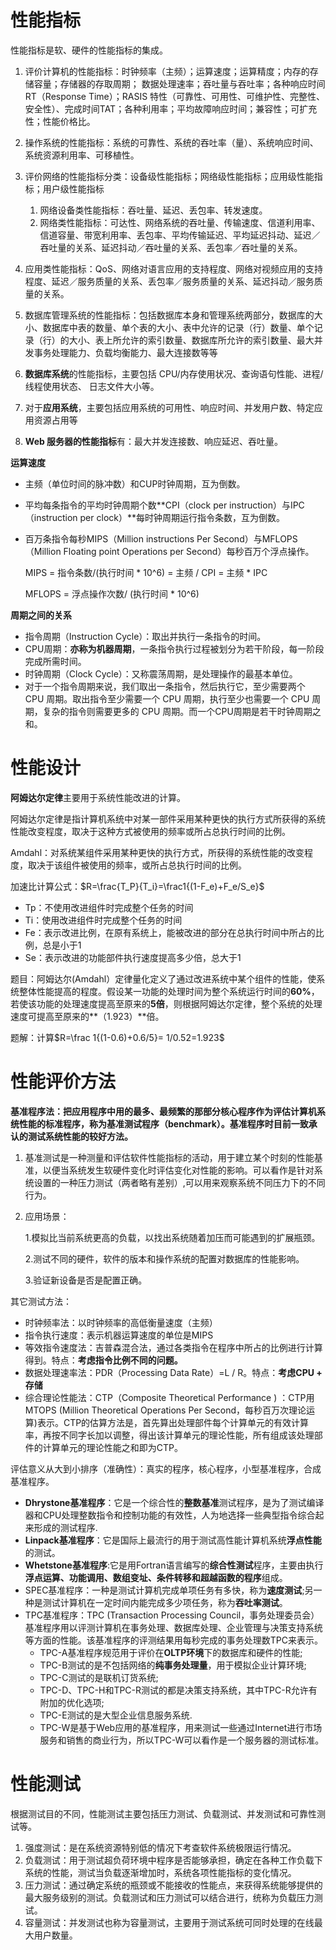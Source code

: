# 性能指标

性能指标是软、硬件的性能指标的集成。

1. 评价计算机的性能指标：时钟频率（主频）；运算速度；运算精度；内存的存储容量；存储器的存取周期； 数据处理速率；吞吐量与吞吐率；各种响应时间RT（Response Time）；RASIS 特性（可靠性、可用性、可维护性、完整性、安全性）、完成时间TAT；各种利用率；平均故障响应时间；兼容性；可扩充性；性能价格比。 
2. 操作系统的性能指标：系统的可靠性、系统的吞吐率（量）、系统响应时间、系统资源利用率、可移植性。

3. 评价网络的性能指标分类：设备级性能指标；网络级性能指标；应用级性能指标；用户级性能指标
   1. 网络设备类性能指标：吞吐量、延迟、丢包率、转发速度。
   2. 网络类性能指标：可达性、网络系统的吞吐量、传输速度、信道利用率、信道容量、带宽利用率、丢包率、平均传输延迟、平均延迟抖动、延迟／吞吐量的关系、延迟抖动／吞吐量的关系、丢包率／吞吐量的关系。
4. 应用类性能指标：QoS、网络对语言应用的支持程度、网络对视频应用的支持程度、延迟／服务质量的关系、丢包率／服务质量的关系、延迟抖动／服务质量的关系。
5. 数据库管理系统的性能指标：包括数据库本身和管理系统两部分，数据库的大小、数据库中表的数量、单个表的大小、表中允许的记录（行）数量、单个记录（行）的大小、表上所允许的索引数量、数据库所允许的索引数量、最大并发事务处理能力、负载均衡能力、最大连接数等等
6. **数据库系统**的性能指标，主要包括 CPU/内存使用状况、查询语句性能、进程/线程使用状态、 日志文件大小等。
7. 对于**应用系统**，主要包括应用系统的可用性、响应时间、并发用户数、特定应用资源占用等
8. **Web 服务器的性能指标**有：最大并发连接数、响应延迟、吞吐量。

**运算速度**

- 主频（单位时间的脉冲数）和CUP时钟周期，互为倒数。

- 平均每条指令的平均时钟周期个数**CPI（clock per instruction）与IPC（instruction per clock）**每时钟周期运行指令条数，互为倒数。

- 百万条指令每秒MIPS（Million instructions Per Second）与MFLOPS（Million Floating point Operations per Second）每秒百万个浮点操作。

  MIPS = 指令条数/(执行时间 * 10^6) = 主频 / CPI = 主频 * IPC

  MFLOPS = 浮点操作次数/ (执行时间 * 10^6)

**周期之间的关系**

- 指令周期（Instruction Cycle）：取出并执行一条指令的时间。
- CPU周期：**亦称为机器周期**，一条指令执行过程被划分为若干阶段，每一阶段完成所需时间。
- 时钟周期（Clock Cycle）：又称震荡周期，是处理操作的最基本单位。
- 对于一个指令周期来说，我们取出一条指令，然后执行它，至少需要两个 CPU 周期。取出指令至少需要一个 CPU 周期，执行至少也需要一个 CPU 周期，复杂的指令则需要更多的 CPU 周期。而一个CPU周期是若干时钟周期之和。

# 性能设计

**阿姆达尔定律**主要用于系统性能改进的计算。

阿姆达尔定律是指计算机系统中对某一部件采用某种更快的执行方式所获得的系统性能改变程度，取决于这种方式被使用的频率或所占总执行时间的比例。

Amdahl：对系统某组件采用某种更快的执行方式，所获得的系统性能的改变程度，取决于该组件被使用的频率，或所占总执行时间的比例。

加速比计算公式：$R=\frac{T_P}{T_i}=\frac1{(1-F_e)+F_e/S_e}$

- Tp：不使用改进组件时完成整个任务的时间
- Ti：使用改进组件时完成整个任务的时间
- Fe：表示改进比例，在原有系统上，能被改进的部分在总执行时间中所占的比例，总是小于1
- Se：表示改进的功能部件执行速度提高多少倍，总大于1

题目：阿姆达尔(Amdahl）定律量化定义了通过改进系统中某个组件的性能，使系统整体性能提高的程度。假设某一功能的处理时间为整个系统运行时间的**60%**，若使该功能的处理速度提高至原来的**5倍**，则根据阿姆达尔定律，整个系统的处理速度可提高至原来的**（1.923）**倍。

题解：计算$R=\frac 1{(1-0.6)+0.6/5}= 1/0.52=1.923$

# 性能评价方法

**基准程序法：把应用程序中用的最多、最频繁的那部分核心程序作为评估计算机系统性能的标准程序，称为基准测试程序（benchmark）。基准程序时目前一致承认的测试系统性能的较好方法。**

1. 基准测试是一种测量和评估软件性能指标的活动，用于建立某个时刻的性能基准，以便当系统发生软硬件变化时评估变化对性能的影响。可以看作是针对系统设置的一种压力测试（两者略有差别）,可以用来观察系统不同压力下的不同行为。

2. 应用场景：

   1.模拟比当前系统更高的负载，以找出系统随着加压而可能遇到的扩展瓶颈。

   2.测试不同的硬件，软件的版本和操作系统的配置对数据库的性能影响。

   3.验证新设备是否是配置正确。

其它测试方法：

- 时钟频率法：以时钟频率的高低衡量速度（主频）
- 指令执行速度：表示机器运算速度的单位是MIPS
- 等效指令速度法：吉普森混合法，通过各类指令在程序中所占的比例进行计算得到。特点：**考虑指令比例不同的问题。**
- 数据处理速率法：PDR（Processing Data Rate）=L / R。特点：**考虑CPU + 存储**
- 综合理论性能法：CTP（Composite Theoretical Performance ) ：CTP用MTOPS (Million Theoretical Operations Per Second，每秒百万次理论运算)表示。CTP的估算方法是，首先算出处理部件每个计算单元的有效计算率，再按不同字长加以调整，得出该计算单元的理论性能，所有组成该处理部件的计算单元的理论性能之和即为CTP。

评估意义从大到小排序（准确性）：真实的程序，核心程序，小型基准程序，合成基准程序。

- **Dhrystone基准程序**：它是一个综合性的**整数基准**测试程序，是为了测试编译器和CPU处理整数指令和控制功能的有效性，人为地选择一些典型指令综合起来形成的测试程序.
- **Linpack基准程序**：它是国际上最流行的用于测试高性能计算机系统**浮点性能**的测试。
- **Whetstone基准程序**:它是用Fortran语言编写的**综合性测试**程序，主要由执行**浮点运算、功能调用、数组变址、条件转移和超越函数的程序**组成。
- SPEC基准程序：一种是测试计算机完成单项任务有多快，称为**速度测试**;另一种是测试计算机在一定时间内能完成多少项任务，称为**吞吐率测试**。
- TPC基准程序：TPC (Transaction Processing Council，事务处理委员会）基准程序用以评测计算机在事务处理、数据库处理、企业管理与决策支持系统等方面的性能。该基准程序的评测结果用每秒完成的事务处理数TPC来表示。
  - TPC-A基准程序规范用于评价在**OLTP环境**下的数据库和硬件的性能;
  - TPC-B测试的是不包括网络的**纯事务处理量**，用于模拟企业计算环境;
  - TPC-C测试的是联机订货系统;
  - TPC-D、TPC-H和TPC-R测试的都是决策支持系统，其中TPC-R允许有附加的优化选项;
  - TPC-E测试的是大型企业信息服务系统.
  - TPC-W是基于Web应用的基准程序，用来测试一些通过Internet进行市场服务和销售的商业行为，所以TPC-W可以看作是一个服务器的测试标准。

# 性能测试

根据测试目的不同，性能测试主要包括压力测试、负载测试、并发测试和可靠性测试等。

1. 强度测试：是在系统资源特别低的情况下考查软件系统极限运行情况。
2. 负载测试：用于测试超负荷环境中程序是否能够承担，确定在各种工作负载下系统的性能，测试当负载逐渐增加时，系统各项性能指标的变化情况。
3. 压力测试：通过确定系统的瓶颈或不能接收的性能点，来获得系统能够提供的最大服务级别的测试。负载测试和压力测试可以结合进行，统称为负载压力测试。
4. 容量测试：并发测试也称为容量测试，主要用于测试系统可同时处理的在线最大用户数量。